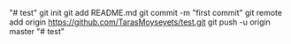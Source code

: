 "# test"  git init git add README.md git commit -m "first commit" git remote add origin https://github.com/TarasMoyseyets/test.git git push -u origin master
"# test" 
